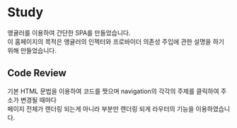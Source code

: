 # Study

앵귤러를 이용하여 간단한 SPA를 만들었습니다. <br />
이 홈페이지의 목적은 앵귤러의 인젝터와 프로바이더 의존성 주입에 관한 설명을 하기 위해 만들었습니다.

## Code Review

기본 HTML 문법을 이용하여 코드를 짯으며 navigation의 각각의 주제를 클릭하여 주소가 변경될 때마다 <br />
페이지 전체가 렌더링 되는게 아니라 부분만 렌더링 되게 라우터의 기능을 이용하였습니다.

